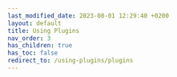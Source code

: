 ```yaml
---
last_modified_date: 2023-08-01 12:29:40 +0200
layout: default
title: Using Plugins
nav_order: 3
has_children: true
has_toc: false
redirect_to: /using-plugins/plugins
---
```

